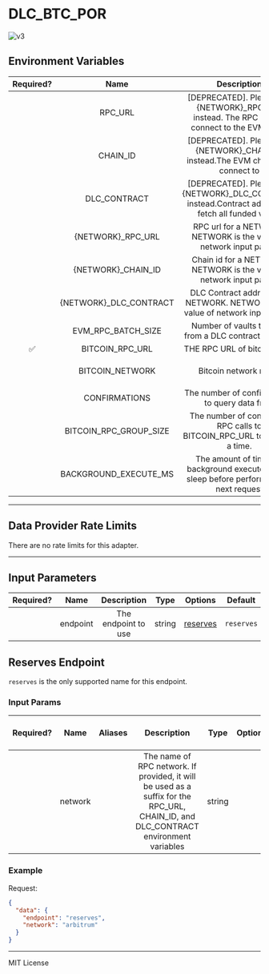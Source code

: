 # DLC_BTC_POR

![v3](https://img.shields.io/badge/framework%20version-v3-blueviolet)

## Environment Variables

| Required? |          Name           |                                             Description                                              |  Type  |             Options             |  Default  |
| :-------: | :---------------------: | :--------------------------------------------------------------------------------------------------: | :----: | :-----------------------------: | :-------: |
|           |         RPC_URL         |     [DEPRECATED]. Please use {NETWORK}\_RPC_URL instead. The RPC URL to connect to the EVM chain     | string |                                 |           |
|           |        CHAIN_ID         |         [DEPRECATED]. Please use {NETWORK}\_CHAIN_ID instead.The EVM chain id to connect to          | number |                                 |           |
|           |      DLC_CONTRACT       | [DEPRECATED]. Please use {NETWORK}\_DLC_CONTRACT instead.Contract address to fetch all funded vaults | string |                                 |           |
|           |   {NETWORK}\_RPC_URL    |                  RPC url for a NETWORK. NETWORK is the value of network input param                  | string |                                 |           |
|           |   {NETWORK}\_CHAIN_ID   |                 Chain id for a NETWORK. NETWORK is the value of network input param                  | string |                                 |           |
|           | {NETWORK}\_DLC_CONTRACT |            DLC Contract addres for a NETWORK. NETWORK is the value of network input param            | string |                                 |           |
|           |   EVM_RPC_BATCH_SIZE    |                       Number of vaults to fetch from a DLC contract at a time                        | number |                                 |   `100`   |
|    ✅     |     BITCOIN_RPC_URL     |                                     THE RPC URL of bitcoin node                                      | string |                                 |           |
|           |     BITCOIN_NETWORK     |                                         Bitcoin network name                                         |  enum  | `mainnet`, `regtest`, `testnet` | `mainnet` |
|           |      CONFIRMATIONS      |                            The number of confirmations to query data from                            | number |                                 |    `6`    |
|           | BITCOIN_RPC_GROUP_SIZE  |               The number of concurrent RPC calls to BITCOIN_RPC_URL to make at a time.               | number |                                 |   `30`    |
|           |  BACKGROUND_EXECUTE_MS  |      The amount of time the background execute should sleep before performing the next request       | number |                                 |  `10000`  |

---

## Data Provider Rate Limits

There are no rate limits for this adapter.

---

## Input Parameters

| Required? |   Name   |     Description     |  Type  |            Options             |  Default   |
| :-------: | :------: | :-----------------: | :----: | :----------------------------: | :--------: |
|           | endpoint | The endpoint to use | string | [reserves](#reserves-endpoint) | `reserves` |

## Reserves Endpoint

`reserves` is the only supported name for this endpoint.

### Input Params

| Required? |  Name   | Aliases |                                                             Description                                                             |  Type  | Options | Default | Depends On | Not Valid With |
| :-------: | :-----: | :-----: | :---------------------------------------------------------------------------------------------------------------------------------: | :----: | :-----: | :-----: | :--------: | :------------: |
|           | network |         | The name of RPC network. If provided, it will be used as a suffix for the RPC_URL, CHAIN_ID, and DLC_CONTRACT environment variables | string |         |         |            |                |

### Example

Request:

```json
{
  "data": {
    "endpoint": "reserves",
    "network": "arbitrum"
  }
}
```

---

MIT License
